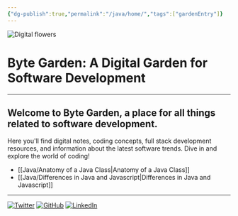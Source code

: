 ```yaml
---
{"dg-publish":true,"permalink":"/java/home/","tags":["gardenEntry"]}
---
```





![Digital flowers](https://dodo.ac/np/images/8/8e/Flowers_NH_Artwork.png)
# Byte Garden: A Digital Garden for Software Development

---


## Welcome to Byte Garden, a place for all things related to software development. 

Here you'll find digital notes, coding concepts, full stack development resources, and information about the latest software trends. Dive in and explore the world of coding!


- [[Java/Anatomy of a Java Class\|Anatomy of a Java Class]]
- [[Java/Differences in Java and Javascript\|Differences in Java and Javascript]]


----


[![Twitter](https://img.shields.io/static/v1?label=|&message=Twitter&color=01a9f4&style=social&logo=twitter&logo-color=black)](https://twitter.com/xenaaMorph)
[![GitHub](https://img.shields.io/static/v1?label=|&message=GitHub&color=01a9f4&style=social&logo=github&logo-color=black)](https://github.com/yiremorlans)
[![LinkedIn](https://img.shields.io/static/v1?label=|&message=LinkedIn&color=01a9f4&style=social&logo=linkedin&logo-color=black)](https://www.linkedin.com/in/yiremorlans/)